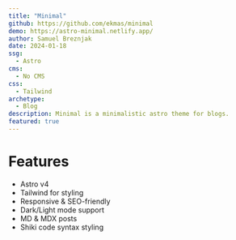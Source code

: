 ```yaml
---
title: "Minimal"
github: https://github.com/ekmas/minimal
demo: https://astro-minimal.netlify.app/
author: Samuel Breznjak
date: 2024-01-18
ssg:
  - Astro
cms:
  - No CMS
css:
  - Tailwind
archetype:
  - Blog
description: Minimal is a minimalistic astro theme for blogs.
featured: true
---
```


# Features

- Astro v4
- Tailwind for styling
- Responsive & SEO-friendly
- Dark/Light mode support
- MD & MDX posts
- Shiki code syntax styling
